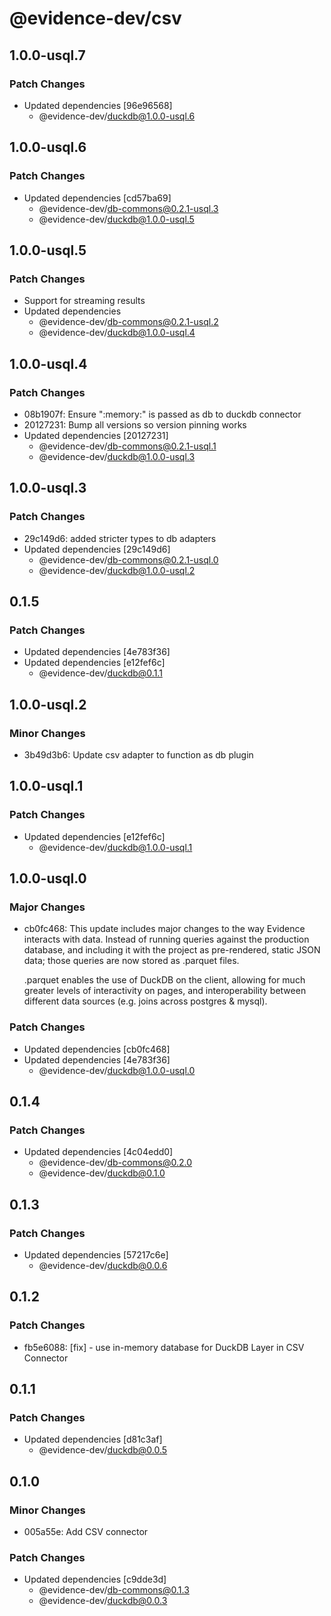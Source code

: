 # @evidence-dev/csv

## 1.0.0-usql.7

### Patch Changes

- Updated dependencies [96e96568]
  - @evidence-dev/duckdb@1.0.0-usql.6

## 1.0.0-usql.6

### Patch Changes

- Updated dependencies [cd57ba69]
  - @evidence-dev/db-commons@0.2.1-usql.3
  - @evidence-dev/duckdb@1.0.0-usql.5

## 1.0.0-usql.5

### Patch Changes

- Support for streaming results
- Updated dependencies
  - @evidence-dev/db-commons@0.2.1-usql.2
  - @evidence-dev/duckdb@1.0.0-usql.4

## 1.0.0-usql.4

### Patch Changes

- 08b1907f: Ensure ":memory:" is passed as db to duckdb connector
- 20127231: Bump all versions so version pinning works
- Updated dependencies [20127231]
  - @evidence-dev/db-commons@0.2.1-usql.1
  - @evidence-dev/duckdb@1.0.0-usql.3

## 1.0.0-usql.3

### Patch Changes

- 29c149d6: added stricter types to db adapters
- Updated dependencies [29c149d6]
  - @evidence-dev/db-commons@0.2.1-usql.0
  - @evidence-dev/duckdb@1.0.0-usql.2

## 0.1.5

### Patch Changes

- Updated dependencies [4e783f36]
- Updated dependencies [e12fef6c]
  - @evidence-dev/duckdb@0.1.1

## 1.0.0-usql.2

### Minor Changes

- 3b49d3b6: Update csv adapter to function as db plugin

## 1.0.0-usql.1

### Patch Changes

- Updated dependencies [e12fef6c]
  - @evidence-dev/duckdb@1.0.0-usql.1

## 1.0.0-usql.0

### Major Changes

- cb0fc468: This update includes major changes to the way Evidence interacts with data.
  Instead of running queries against the production database, and including it
  with the project as pre-rendered, static JSON data; those queries are now stored as .parquet files.

  .parquet enables the use of DuckDB on the client, allowing for much greater levels of interactivity
  on pages, and interoperability between different data sources (e.g. joins across postgres & mysql).

### Patch Changes

- Updated dependencies [cb0fc468]
- Updated dependencies [4e783f36]
  - @evidence-dev/duckdb@1.0.0-usql.0

## 0.1.4

### Patch Changes

- Updated dependencies [4c04edd0]
  - @evidence-dev/db-commons@0.2.0
  - @evidence-dev/duckdb@0.1.0

## 0.1.3

### Patch Changes

- Updated dependencies [57217c6e]
  - @evidence-dev/duckdb@0.0.6

## 0.1.2

### Patch Changes

- fb5e6088: [fix] - use in-memory database for DuckDB Layer in CSV Connector

## 0.1.1

### Patch Changes

- Updated dependencies [d81c3af]
  - @evidence-dev/duckdb@0.0.5

## 0.1.0

### Minor Changes

- 005a55e: Add CSV connector

### Patch Changes

- Updated dependencies [c9dde3d]
  - @evidence-dev/db-commons@0.1.3
  - @evidence-dev/duckdb@0.0.3
